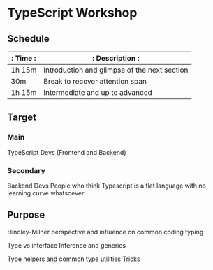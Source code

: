 # TypeScript Workshop

## Schedule

|:  Time  :|:                 Description                  :|
|----------|------------------------------------------------|
|  1h 15m  |  Introduction and glimpse of the next section  |
|   30m    |        Break to recover attention span         |
|  1h 15m  |        Intermediate and up to advanced         |

## Target

### Main

TypeScript Devs (Frontend and Backend)

### Secondary

Backend Devs
People who think Typescript is a flat language with no learning curve whatsoever

## Purpose

Hindley-Milner perspective and influence on common coding typing

Type vs interface
Inference and generics

Type helpers and common type utilities
Tricks